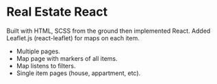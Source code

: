# Real Estate React

Built with HTML, SCSS from the ground then implemented React.
Added Leaflet.js (react-leaflet) for maps on each item.

+ Multiple pages.
+ Map page with markers of all items.
+ Map listens to filters.
+ Single item pages (house, appartment, etc).
